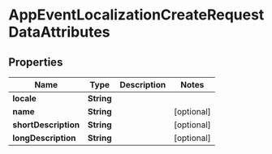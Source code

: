 

# AppEventLocalizationCreateRequestDataAttributes


## Properties

| Name | Type | Description | Notes |
|------------ | ------------- | ------------- | -------------|
|**locale** | **String** |  |  |
|**name** | **String** |  |  [optional] |
|**shortDescription** | **String** |  |  [optional] |
|**longDescription** | **String** |  |  [optional] |



